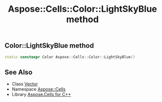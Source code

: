 ﻿---
title: Aspose::Cells::Color::LightSkyBlue method
linktitle: LightSkyBlue
second_title: Aspose.Cells for C++ API Reference
description: 'How to use LightSkyBlue method of Aspose::Cells::Color class in C++.'
type: docs
weight: 4900
url: /cpp/aspose.cells/color/lightskyblue/
---
## Color::LightSkyBlue method




```cpp
static constexpr Color Aspose::Cells::Color::LightSkyBlue()
```

## See Also

* Class [Vector](../../vector/)
* Namespace [Aspose::Cells](../../)
* Library [Aspose.Cells for C++](../../../)
